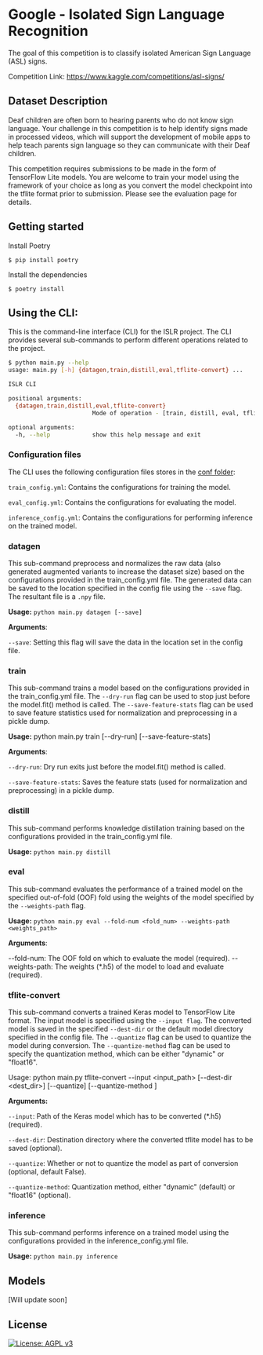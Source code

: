 # Google - Isolated Sign Language Recognition
The goal of this competition is to classify isolated American Sign Language (ASL) signs.

Competition Link: https://www.kaggle.com/competitions/asl-signs/

## Dataset Description
Deaf children are often born to hearing parents who do not know sign language. Your challenge in this competition is to help identify signs made in processed videos, which will support the development of mobile apps to help teach parents sign language so they can communicate with their Deaf children.

This competition requires submissions to be made in the form of TensorFlow Lite models. You are welcome to train your model using the framework of your choice as long as you convert the model checkpoint into the tflite format prior to submission. Please see the evaluation page for details.

## Getting started

Install Poetry

`$ pip install poetry`

Install the dependencies

`$ poetry install`

## Using the CLI:

This is the command-line interface (CLI) for the ISLR project. The CLI provides several sub-commands to perform different operations related to the project.

```bash
$ python main.py --help
usage: main.py [-h] {datagen,train,distill,eval,tflite-convert} ...

ISLR CLI

positional arguments:
  {datagen,train,distill,eval,tflite-convert}
                        Mode of operation - [train, distill, eval, tflite-convert]

optional arguments:
  -h, --help            show this help message and exit
```

### Configuration files
The CLI uses the following configuration files stores in the [conf folder](./conf/):

`train_config.yml`: Contains the configurations for training the model.

`eval_config.yml`: Contains the configurations for evaluating the model.

`inference_config.yml`: Contains the configurations for performing inference on the trained model.

### datagen

This sub-command preprocess and normalizes the raw data (also generated augmented variants to increase the dataset size) based on the configurations provided in the train_config.yml file. The generated data can be saved to the location specified in the config file using the `--save` flag. The resultant file is a `.npy` file.

**Usage:** `python main.py datagen [--save]`

**Arguments**:

`--save`: Setting this flag will save the data in the location set in the config file.

### train
This sub-command trains a model based on the configurations provided in the train_config.yml file. The `--dry-run` flag can be used to stop just before the model.fit() method is called. The `--save-feature-stats` flag can be used to save feature statistics used for normalization and preprocessing in a pickle dump.

**Usage:** python main.py train [--dry-run] [--save-feature-stats]

**Arguments**:

`--dry-run`: Dry run exits just before the model.fit() method is called.

`--save-feature-stats`: Saves the feature stats (used for normalization and preprocessing) in a pickle dump.

### distill

This sub-command performs knowledge distillation training based on the configurations provided in the train_config.yml file.

**Usage:** `python main.py distill`

### eval

This sub-command evaluates the performance of a trained model on the specified out-of-fold (OOF) fold using the weights of the model specified by the `--weights-path` flag.

**Usage:** `python main.py eval --fold-num <fold_num> --weights-path <weights_path>`

**Arguments**:

--fold-num: The OOF fold on which to evaluate the model (required).
--weights-path: The weights (*.h5) of the model to load and evaluate (required).

### tflite-convert
This sub-command converts a trained Keras model to TensorFlow Lite format. The input model is specified using the `--input flag`. The converted model is saved in the specified `--dest-dir` or the default model directory specified in the config file. The `--quantize` flag can be used to quantize the model during conversion. The `--quantize-method` flag can be used to specify the quantization method, which can be either "dynamic" or "float16".

Usage: python main.py tflite-convert --input <input_path> [--dest-dir <dest_dir>] [--quantize] [--quantize-method <method>]

**Arguments:**

`--input`: Path of the Keras model which has to be converted (*.h5) (required).

`--dest-dir`: Destination directory where the converted tflite model has to be saved (optional).

`--quantize`: Whether or not to quantize the model as part of conversion (optional, default False).

`--quantize-method`: Quantization method, either "dynamic" (default) or "float16" (optional).

### inference

This sub-command performs inference on a trained model using the configurations provided in the inference_config.yml file.

**Usage:** `python main.py inference`

## Models

[Will update soon]

## License
[![License: AGPL v3](https://img.shields.io/badge/License-AGPL_v3-blue.svg)](https://www.gnu.org/licenses/agpl-3.0)

